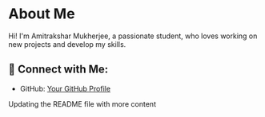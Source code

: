 # About Me

Hi! I'm Amitrakshar Mukherjee, a passionate student, who loves working on new projects and develop my skills.

## 🔗 Connect with Me:
- GitHub: [Your GitHub Profile](https://github.com/amitraksharmukherjee)

Updating the README file with more content
